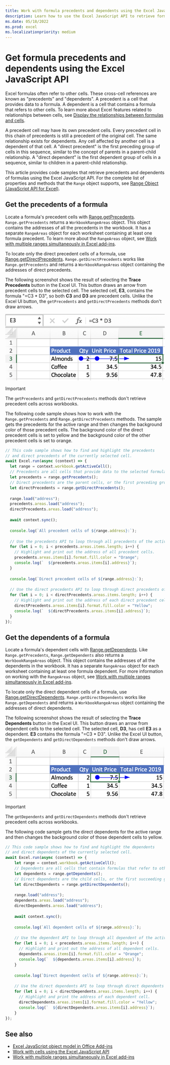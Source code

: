 ```yaml
---
title: Work with formula precedents and dependents using the Excel JavaScript API
description: Learn how to use the Excel JavaScript API to retrieve formula precedents and dependents.
ms.date: 05/18/2022
ms.prod: excel
ms.localizationpriority: medium
---
```


# Get formula precedents and dependents using the Excel JavaScript API

Excel formulas often refer to other cells. These cross-cell references are known as "precedents" and "dependents". A precedent is a cell that provides data to a formula. A dependent is a cell that contains a formula that refers to other cells. To learn more about Excel features related to relationships between cells, see [Display the relationships between formulas and cells](https://support.microsoft.com/office/a59bef2b-3701-46bf-8ff1-d3518771d507).

A precedent cell may have its own precedent cells. Every precedent cell in this chain of precedents is still a precedent of the original cell. The same relationship exists for dependents. Any cell affected by another cell is a dependent of that cell. A "direct precedent" is the first preceding group of cells in this sequence, similar to the concept of parents in a parent-child relationship. A "direct dependent" is the first dependent group of cells in a sequence, similar to children in a parent-child relationship.

This article provides code samples that retrieve precedents and dependents of formulas using the Excel JavaScript API. For the complete list of properties and methods that the `Range` object supports, see [Range Object (JavaScript API for Excel)](/javascript/api/excel/excel.range).

## Get the precedents of a formula

Locate a formula's precedent cells with [Range.getPrecedents](/javascript/api/excel/excel.range#excel-excel-range-getprecedents-member(1)). `Range.getPrecedents` returns a `WorkbookRangeAreas` object. This object contains the addresses of all the precedents in the workbook. It has a separate `RangeAreas` object for each worksheet containing at least one formula precedent. To learn more about the `RangeAreas` object, see [Work with multiple ranges simultaneously in Excel add-ins](excel-add-ins-multiple-ranges.md).

To locate only the direct precedent cells of a formula, use [Range.getDirectPrecedents](/javascript/api/excel/excel.range#excel-excel-range-getdirectprecedents-member(1)). `Range.getDirectPrecedents` works like `Range.getPrecedents` and returns a `WorkbookRangeAreas` object containing the addresses of direct precedents.

The following screenshot shows the result of selecting the **Trace Precedents** button in the Excel UI. This button draws an arrow from precedent cells to the selected cell. The selected cell, **E3**, contains the formula "=C3 * D3", so both **C3** and **D3** are precedent cells. Unlike the Excel UI button, the `getPrecedents` and `getDirectPrecedents` methods don't draw arrows.

![Arrow tracing precedent cells in the Excel UI.](../images/excel-ranges-trace-precedents.png)

> [!IMPORTANT]
> The `getPrecedents` and `getDirectPrecedents` methods don't retrieve precedent cells across workbooks.

The following code sample shows how to work with the `Range.getPrecedents` and `Range.getDirectPrecedents` methods. The sample gets the precedents for the active range and then changes the background color of those precedent cells. The background color of the direct precedent cells is set to yellow and the background color of the other precedent cells is set to orange.

```js
// This code sample shows how to find and highlight the precedents 
// and direct precedents of the currently selected cell.
await Excel.run(async (context) => {
  let range = context.workbook.getActiveCell();
  // Precedents are all cells that provide data to the selected formula.
  let precedents = range.getPrecedents();
  // Direct precedents are the parent cells, or the first preceding group of cells that provide data to the selected formula.    
  let directPrecedents = range.getDirectPrecedents();

  range.load("address");
  precedents.areas.load("address");
  directPrecedents.areas.load("address");
  
  await context.sync();

  console.log(`All precedent cells of ${range.address}:`);
  
  // Use the precedents API to loop through all precedents of the active cell.
  for (let i = 0; i < precedents.areas.items.length; i++) {
    // Highlight and print out the address of all precedent cells.
    precedents.areas.items[i].format.fill.color = "Orange";
    console.log(`  ${precedents.areas.items[i].address}`);
  }

  console.log(`Direct precedent cells of ${range.address}:`);

  // Use the direct precedents API to loop through direct precedents of the active cell.
  for (let i = 0; i < directPrecedents.areas.items.length; i++) {
    // Highlight and print out the address of each direct precedent cell.
    directPrecedents.areas.items[i].format.fill.color = "Yellow";
    console.log(`  ${directPrecedents.areas.items[i].address}`);
  }
});
```

## Get the dependents of a formula

Locate a formula's dependent cells with [Range.getDependents](/javascript/api/excel/excel.range#excel-excel-range-getdependents-member(1)). Like `Range.getPrecedents`, `Range.getDependents` also returns a `WorkbookRangeAreas` object. This object contains the addresses of all the dependents in the workbook. It has a separate `RangeAreas` object for each worksheet containing at least one formula dependent. For more information on working with the `RangeAreas` object, see [Work with multiple ranges simultaneously in Excel add-ins](excel-add-ins-multiple-ranges.md).

To locate only the direct dependent cells of a formula, use [Range.getDirectDependents](/javascript/api/excel/excel.range#excel-excel-range-getdirectdependents-member(1)). `Range.getDirectDependents` works like `Range.getDependents` and returns a `WorkbookRangeAreas` object containing the addresses of direct dependents.

The following screenshot shows the result of selecting the **Trace Dependents** button in the Excel UI. This button draws an arrow from dependent cells to the selected cell. The selected cell, **D3**, has cell **E3** as a dependent. **E3** contains the formula "=C3 * D3". Unlike the Excel UI button, the `getDependents` and `getDirectDependents` methods don't draw arrows.

![Arrow tracing dependent cells in the Excel UI.](../images/excel-ranges-trace-dependents.png)

> [!IMPORTANT]
> The `getDependents` and `getDirectDependents` methods don't retrieve precedent cells across workbooks.

The following code sample gets the direct dependents for the active range and then changes the background color of those dependent cells to yellow.

```js
// This code sample shows how to find and highlight the dependents 
// and direct dependents of the currently selected cell.
await Excel.run(async (context) => {
    let range = context.workbook.getActiveCell();
    // Dependents are all cells that contain formulas that refer to other cells.
    let dependents = range.getDependents();  
    // Direct dependents are the child cells, or the first succeeding group of cells that contain formulas that refer to other cells.
    let directDependents = range.getDirectDependents();

    range.load("address");
    dependents.areas.load("address");    
    directDependents.areas.load("address");
    
    await context.sync();

    console.log(`All dependent cells of ${range.address}:`);
    
    // Use the dependent API to loop through all dependent of the active cell.
    for (let i = 0; i < precedents.areas.items.length; i++) {
      // Highlight and print out the address of all dependent cells.
      dependents.areas.items[i].format.fill.color = "Orange";
      console.log(`  ${dependents.areas.items[i].address}`);
    }

    console.log(`Direct dependent cells of ${range.address}:`);

    // Use the direct dependents API to loop through direct dependents of the active cell.
    for (let i = 0; i < directDependents.areas.items.length; i++) {
      // Highlight and print the address of each dependent cell.
      directDependents.areas.items[i].format.fill.color = "Yellow";
      console.log(`  ${directDependents.areas.items[i].address}`);
    }
});
```

## See also

- [Excel JavaScript object model in Office Add-ins](excel-add-ins-core-concepts.md)
- [Work with cells using the Excel JavaScript API](excel-add-ins-cells.md)
- [Work with multiple ranges simultaneously in Excel add-ins](excel-add-ins-multiple-ranges.md)
